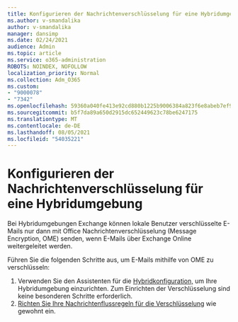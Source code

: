 ```yaml
---
title: Konfigurieren der Nachrichtenverschlüsselung für eine Hybridumgebung
ms.author: v-smandalika
author: v-smandalika
manager: dansimp
ms.date: 02/24/2021
audience: Admin
ms.topic: article
ms.service: o365-administration
ROBOTS: NOINDEX, NOFOLLOW
localization_priority: Normal
ms.collection: Adm_O365
ms.custom:
- "9000078"
- "7342"
ms.openlocfilehash: 59360a040fe413e92cd880b1225b9006384a823f6e8abeb7ef922949b9a874fd
ms.sourcegitcommit: b5f7da89a650d2915dc652449623c78be6247175
ms.translationtype: MT
ms.contentlocale: de-DE
ms.lasthandoff: 08/05/2021
ms.locfileid: "54035221"
---
```

# <a name="configure-message-encryption-for-a-hybrid-environment"></a>Konfigurieren der Nachrichtenverschlüsselung für eine Hybridumgebung

Bei Hybridumgebungen Exchange können lokale Benutzer verschlüsselte E-Mails nur dann mit Office Nachrichtenverschlüsselung (Message Encryption, OME) senden, wenn E-Mails über Exchange Online weitergeleitet werden.

Führen Sie die folgenden Schritte aus, um E-Mails mithilfe von OME zu verschlüsseln:

1. Verwenden Sie den Assistenten für die [Hybridkonfiguration,](https://docs.microsoft.com/Exchange/hybrid-configuration-wizard) um Ihre Hybridumgebung einzurichten. Zum Einrichten der Verschlüsselung sind keine besonderen Schritte erforderlich.
2. [Richten Sie Ihre Nachrichtenflussregeln für die Verschlüsselung](https://docs.microsoft.com/microsoft-365/compliance/define-mail-flow-rules-to-encrypt-email) wie gewohnt ein.


